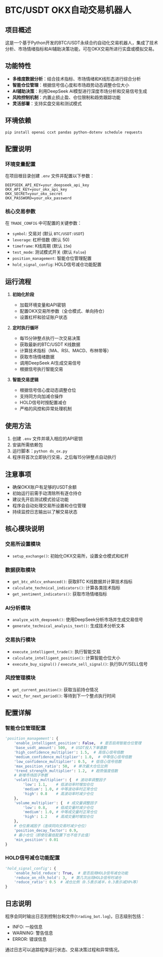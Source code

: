 # BTC/USDT OKX自动交易机器人

## 项目概述

这是一个基于Python开发的BTC/USDT永续合约自动化交易机器人，集成了技术分析、市场情绪指标和AI辅助决策功能，可在OKX交易所进行实盘或模拟交易。

## 功能特性

- **多维度数据分析**：结合技术指标、市场情绪和K线形态进行综合分析
- **智能仓位管理**：根据信号信心度和市场趋势动态调整仓位大小
- **AI辅助决策**：利用DeepSeek AI模型进行深度市场分析和交易信号生成
- **风险控制机制**：内置止损止盈、仓位限制和趋势跟踪功能
- **灵活部署**：支持实盘交易和测试模式

## 环境依赖

```bash
pip install openai ccxt pandas python-dotenv schedule requests
```

## 配置说明

### 环境变量配置

在项目根目录创建 `.env` 文件并配置以下参数：

```env
DEEPSEEK_API_KEY=your_deepseek_api_key
OKX_API_KEY=your_okx_api_key
OKX_SECRET=your_okx_secret
OKX_PASSWORD=your_okx_password
```

### 核心交易参数

在 `TRADE_CONFIG` 中可配置的关键参数：

- `symbol`: 交易对 (默认 `BTC/USDT:USDT`)
- `leverage`: 杠杆倍数 (默认 50)
- `timeframe`: K线周期 (默认 `15m`)
- `test_mode`: 测试模式开关 (默认 `False`)
- `position_management`: 智能仓位管理配置
- `hold_signal_config`: HOLD信号减仓功能配置

## 运行流程

1. **初始化阶段**
   - 加载环境变量和API密钥
   - 配置OKX交易所参数（全仓模式、单向持仓）
   - 设置杠杆和验证账户状态

2. **定时执行循环**
   - 每15分钟整点执行一次交易决策
   - 获取最新的BTC/USDT K线数据
   - 计算技术指标（MA、RSI、MACD、布林带等）
   - 获取市场情绪数据
   - 调用DeepSeek AI生成交易信号
   - 根据信号执行智能交易

3. **智能交易逻辑**
   - 根据信号信心度动态调整仓位
   - 支持同方向加减仓操作
   - HOLD信号时按配置减仓
   - 严格的风控和异常处理机制

## 使用方法

1. 创建 `.env` 文件并填入相应的API密钥
2. 安装所需依赖包
3. 运行脚本：`python ds_ox.py`
4. 程序将首次立即执行交易，之后每15分钟整点自动执行

## 注意事项

- 确保OKX账户有足够的USDT余额
- 初始运行前需手动清除所有逐仓持仓
- 建议先开启测试模式验证功能
- 程序会自动处理交易所设置和仓位管理
- 持续监控日志输出以了解交易状态

## 核心模块说明

### 交易所设置模块
- `setup_exchange()`: 初始化OKX交易所，设置全仓模式和杠杆

### 数据获取模块
- `get_btc_ohlcv_enhanced()`: 获取BTC K线数据并计算技术指标
- `calculate_technical_indicators()`: 计算各类技术指标
- `get_sentiment_indicators()`: 获取市场情绪指标

### AI分析模块
- `analyze_with_deepseek()`: 使用DeepSeek分析市场并生成交易信号
- `generate_technical_analysis_text()`: 生成技术分析文本

### 交易执行模块
- `execute_intelligent_trade()`: 执行智能交易
- `calculate_intelligent_position()`: 计算智能仓位大小
- `execute_buy_signal()` / `execute_sell_signal()`: 执行BUY/SELL信号

### 风控管理模块
- `get_current_position()`: 获取当前持仓情况
- `wait_for_next_period()`: 等待到下一个整点执行时间

## 配置详解

### 智能仓位管理配置

```python
'position_management': {
    'enable_intelligent_position': False,  # 是否启用智能仓位管理
    'base_usdt_amount': 500,  # USDT投入下单基数
    'high_confidence_multiplier': 1.5,  # 高信心信号倍数
    'medium_confidence_multiplier': 1.0,  # 中等信心信号倍数
    'low_confidence_multiplier': 0.5,  # 低信心信号倍数
    'max_position_ratio': 50,  # 单次最大仓位比例
    'trend_strength_multiplier': 1.2,  # 趋势强度倍数
    # 新增市场因子参数
    'volatility_multiplier': {  # 波动率调整因子
        'low': 1.1,    # 低波动率时增加仓位
        'medium': 1.0, # 中等波动率时正常仓位
        'high': 0.8    # 高波动率时减少仓位
    },
    'volume_multiplier': {  # 成交量调整因子
        'low': 0.8,    # 低成交量时减少仓位
        'medium': 1.0, # 中等成交量时正常仓位
        'high': 1.2    # 高成交量时增加仓位
    },
    # 仓位衰减因子（连续同向交易时减少仓位）
    'position_decay_factor': 0.9,
    # 最小仓位（即使在最低配置下也不低于此值）
    'min_position': 0.01
}
```

### HOLD信号减仓功能配置

```python
'hold_signal_config': {
    'enable_hold_reduce': True,  # 是否启用HOLD信号减仓功能
    'reduce_on_nth_hold': 3,  # 第几次出现HOLD信号时减仓
    'reduce_ratio': 0.5  # 减仓比例（0.5表示减半，0.3表示减30%等）
}
```

## 日志说明

程序会同时输出日志到控制台和文件(`trading_bot.log`)，日志级别包括：
- INFO: 一般信息
- WARNING: 警告信息
- ERROR: 错误信息

通过日志可以追踪程序运行状态、交易决策过程和异常情况。

